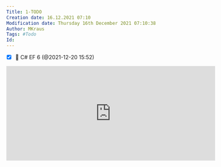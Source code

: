 ```yaml
---
Title: 1-TODO
Creation date: 16.12.2021 07:10
Modification date: Thursday 16th December 2021 07:10:38
Author: MKraus
Tags: #Todo 
Id: 
---
```


- [x] 🔺 C# EF 6 (@2021-12-20 15:52)

 
 <iframe border=0 frameborder=0 height=250 width=550  
 src="https://twitframe.com/show?url=https://twitter.com/ShawnWildermuth/status/1470941146771771395?s=20"></iframe>